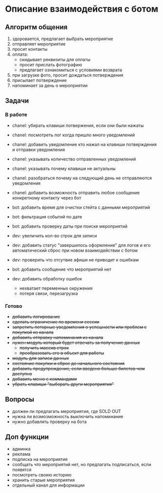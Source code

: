 # Описание взаимодействия с ботом


## Алгоритм общения

1. здоровается, предлагает выбрать мероприятие
2. отправляет мероприятие
3. просит контакты
4. оплата:
    - скидывает реквизиты для оплаты
    - просит прислать фотографию
    - предлагает ознакомиться с условиями возврата
5. при загрузке фото, просит дождаться потверждения
6. присылает потверждение
7. напоминает за день о мероприятии


## Задачи

### В работе

- chanel: убирать клавиши потвержения, если они были нажаты
- chanel: посмотреть лог когда пришло много уведомлений
- chanel: добавить уведомление кто нажал на клавиши потверждения и отправки уведомления
- chanel: указывать количество отправленных уведомлений
- chanel: указывать почему клавиши не актуальны
- chanel: разобраться почему на следующий день не отправляются уведомления
- chanel: добавить возможность отправить любое сообщение конкретному контакту через бот
- bot: добавить время для очистки стейта с данными мероприятий
- bot: фильтрация событий по дате
- bot: добавить проверку даты при поиске мероприятий
- dev: увеличить кол-во строк для записи
- dev: добавить статус "завершилось оформление" для логов и его автоматический сброс при новом взаимодействии с ботом
- dev: проверить что отсутвие афиши не приводит к ошибкам
- bot: добавить сообщение что мероприятий нет

- dev: добавить обработку ошибок
  - нехватает переменных окружения
  - потеря связи, перезагрузка

### Готово

- ~~добавить логирование~~
- ~~сделать ограничение по времени сессии~~
- ~~запретить поторные уведомления о успешности или проблем с покупкой из канала~~
- ~~добавить отправку напоминания из канала~~
- ~~нужен модуль который будет отвечать за получение данных~~
  - ~~получить массив строк~~
  - ~~преобразовать его в объект для работы~~
- ~~модуль для записи данных~~
- ~~состояние покупки и сброс до начального состояния~~
- ~~добавить предупреждение, если введено больше билетов чем доступно~~
- ~~добавить меню с коммандами~~
- ~~убрать клавиши "выборать други мероприятия"~~


## Вопросы

- должен ли предлагать мероприятия, где SOLD OUT
- нужна ли возмозможность выключить напоминание
- нужно добавлять проверку на бота


## Доп функции

- админка
- реклама
- подписка на мероприятия
- сообщать что мероприятий нет, но предлагать подписаться, если появятся
- посмотреть своию историю
- хранить старые мероприятия
- отдельный канал для информации

